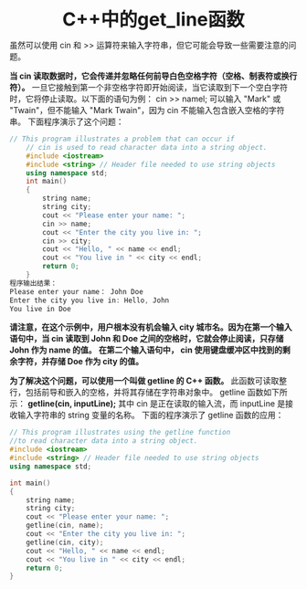 <center><span style="font-size:2rem;font-weight:bold;">C++中的get_line函数</span></center>

虽然可以使用 cin 和 >> 运算符来输入字符串，但它可能会导致一些需要注意的问题。

**当 cin 读取数据时，它会传递并忽略任何前导白色空格字符（空格、制表符或换行符）。**
一旦它接触到第一个非空格字符即开始阅读，当它读取到下一个空白字符时，它将停止读取。以下面的语句为例：
cin >> namel;
可以输入 "Mark" 或 "Twain"，但不能输入 "Mark Twain"，因为 cin 不能输入包含嵌入空格的字符串。
下面程序演示了这个问题：

```C++
// This program illustrates a problem that can occur if
    // cin is used to read character data into a string object.
    #include <iostream>
    #include <string> // Header file needed to use string objects
    using namespace std;
    int main()
    {
        string name;
        string city;
        cout << "Please enter your name: ";
        cin >> name;
        cout << "Enter the city you live in: ";
        cin >> city;
        cout << "Hello, " << name << endl;
        cout << "You live in " << city << endl;
        return 0;
    }
程序输出结果：
Please enter your name： John Doe
Enter the city you live in: Hello, John
You live in Doe
```

**请注意，在这个示例中，用户根本没有机会输入 city 城市名。因为在第一个输入语句中，当 cin 读取到 John 和 Doe 之间的空格时，它就会停止阅读，只存储 John 作为 name 的值。**
**在第二个输入语句中， cin 使用键盘缓冲区中找到的剩余字符，并存储 Doe 作为 city 的值。**



**为了解决这个问题，可以使用一个叫做 getline 的 C++ 函数。**
此函数可读取整行，包括前导和嵌入的空格，并将其存储在字符串对象中。
getline 函数如下所示：
**getline(cin, inputLine);**
其中 cin 是正在读取的输入流，而 inputLine 是接收输入字符串的 string 变量的名称。
下面的程序演示了 getline 函数的应用：

```c++
// This program illustrates using the getline function
//to read character data into a string object.
#include <iostream>
#include <string> // Header file needed to use string objects
using namespace std;

int main()
{
    string name;
    string city;
    cout << "Please enter your name: ";
    getline(cin, name);
    cout << "Enter the city you live in: ";
    getline(cin, city);
    cout << "Hello, " << name << endl;
    cout << "You live in " << city << endl;
    return 0;
}
```